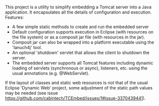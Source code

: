 This project is a utility to simplify embedding a Tomcat server into a Java application. It encapsulates
all the details of configuration and execution. Features:
- A few simple static methods to create and run the embedded server
- Default configuration supports execution in Eclipse (with resources on the file system) or as a composit jar file (with resources in the jar).
- Composit jar can also be wrapped into a platform executable using the 'lanuch4j' tool.
- An optional 'shutdown' servlet that allows the client to shutdown the server.
- The embedded server supports all Tomcat features including dynamic loading of servlets (synchronous or async), listeners, etc. using the usual annotations (e.g. @WebServlet).

If the layout of classes and static web resources is not that of the usual Eclipse 'Dynamic Web' project, some adjustment of the static path values may be needed (see issue https://github.com/cabintech/TCEmbed/issues/1#issue-3370439441).
